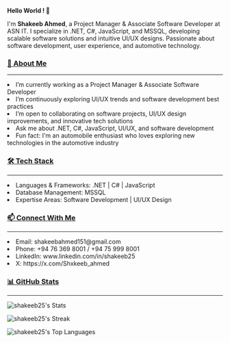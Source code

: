 **Hello World ! 👋**

I'm **Shakeeb Ahmed**, a Project Manager & Associate Software Developer at ASN IT. I specialize in .NET, C#, JavaScript, and MSSQL, developing scalable software solutions and intuitive UI/UX designs. Passionate about software development, user experience, and automotive technology.

<h3><u>🚀 About Me</u></h3>
<hr/>

  <li> I’m currently working as a Project Manager & Associate Software Developer</li>

  <li>I’m continuously exploring UI/UX trends and software development best practices</li> 
  
  <li>I’m open to collaborating on software projects, UI/UX design improvements, and innovative tech solutions</li> 

  <li>Ask me about .NET, C#, JavaScript, UI/UX, and software development</li> 

  <li>Fun fact: I'm an automobile enthusiast who loves exploring new technologies in the automotive industry</li> 


<h3><u>🛠 Tech Stack</u></h3>
<hr/>
  <li>Languages & Frameworks: .NET | C# | JavaScript</li>

  <li>Database Management: MSSQL</li> 

  <li>Expertise Areas: Software Development | UI/UX Design</li>


<h3><u>📫 Connect With Me</u></h3>
<hr/>

  <li>Email: shakeebahmed151@gmail.com</li>

  <li>Phone: +94 76 369 8001 / +94 75 999 8001</li>

  <li>LinkedIn: www.linkedin.com/in/shakeeb25</li>

  <li>X: https://x.com/Shxkeeb_ahmed</li>



<h3><u>📊 GitHub Stats</u></h3>
<hr/>


![shakeeb25's Stats](https://github-readme-stats.vercel.app/api?username=shakeeb25&theme=vue-dark&show_icons=true&hide_border=false&count_private=true)


![shakeeb25's Streak](https://github-readme-streak-stats.herokuapp.com/?user=shakeeb25&theme=vue-dark&hide_border=false)


![shakeeb25's Top Languages](https://github-readme-stats.vercel.app/api/top-langs/?username=shakeeb25&theme=vue-dark&show_icons=true&hide_border=false&layout=compact)

